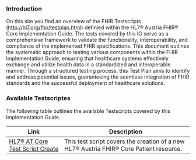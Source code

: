 ### Introduction
On this site you find an overview of the FHIR Testscripts (http://hl7.org/fhir/testplan.html) definied within the HL7® Austria FHIR® Core Implementation Guide. The tests covered by this IG serve as a comprehensive framework to validate the functionality, interoperability, and compliance of the implemented FHIR specifications. This document outlines the systematic approach to testing various components within the FHIR Implementation Guide, ensuring that healthcare systems effectively exchange and utilize health data in a standardized and interoperable manner. Through a structured testing process, this Test Plan aims to identify and address potential issues, guaranteeing the seamless integration of FHIR standards and the successful deployment of healthcare solutions.

### Available Testscriptes
The following table outlines the available Testscripts covered by this Implementation Guide. 

|  Link |  Description |
|---|---|
|  [HL7® AT Core Test Script Create](TestScript-testscript-patient-create-at-core.html)  |  This test script covers the creation of a new HL7® Austria FHIR® Core Patient resource.  |

